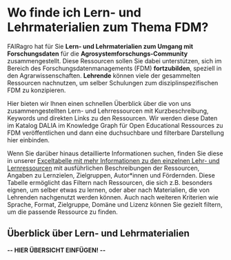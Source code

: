# Wo finde ich Lern- und Lehrmaterialien zum Thema FDM?

FAIRagro hat für Sie **Lern- und Lehrmaterialien zum Umgang mit Forschungsdaten** für die **Agrosystemforschungs-Community** zusammengestellt.
Diese Ressourcen sollen Sie dabei unterstützen, sich im Bereich des Forschungsdatenmanagements (FDM) **fortzubilden**, speziell in den Agrarwissenschaften.
**Lehrende** können viele der gesammelten Ressourcen nachnutzen, um selber Schulungen zum disziplinspezifischen FDM zu konzipieren.

Hier bieten wir Ihnen einen schnellen Überblick über die von uns zusammengestellten Lern- und Lehrressourcen mit Kurzbeschreibung, Keywords und direkten Links zu den Ressourcen.
Wir werden diese Daten im Katalog DALIA im Knowledge Graph für Open Educational Ressources zu FDM veröffentlichen und dann eine duchsuchbare und filterbare Darstellung hier einbinden.

Wenn Sie darüber hinaus detaillierte Informationen suchen, finden Sie diese in unserer [Exceltabelle mit mehr Informationen zu den einzelnen Lehr- und Lernressourcen](https://zenodo.org/records/11148701) mit ausführlichen Beschreibungen der Ressourcen, Angaben zu Lernzielen, Zielgruppen, Autor*innen und Fördernden.
Diese Tabelle ermöglicht das Filtern nach Ressourcen, die sich z.B. besonders eignen, um selber etwas zu lernen, oder aber nach Materialien, die von Lehrenden nachgenutzt werden können.
Auch nach weiteren Kriterien wie Sprache, Format, Zielgruppe, Domäne und Lizenz können Sie gezielt filtern, um die passende Ressource zu finden.


## Überblick über Lern- und Lehrmaterialien

**-- HIER ÜBERSICHT EINFÜGEN! --**
